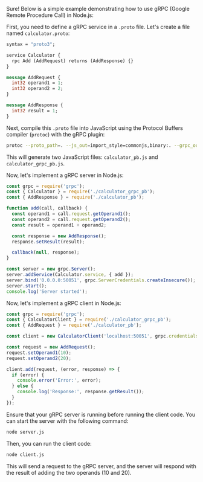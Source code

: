 Sure! Below is a simple example demonstrating how to use gRPC (Google Remote Procedure Call) in Node.js:

First, you need to define a gRPC service in a `.proto` file. Let's create a file named `calculator.proto`:

```protobuf
syntax = "proto3";

service Calculator {
  rpc Add (AddRequest) returns (AddResponse) {}
}

message AddRequest {
  int32 operand1 = 1;
  int32 operand2 = 2;
}

message AddResponse {
  int32 result = 1;
}
```

Next, compile this `.proto` file into JavaScript using the Protocol Buffers compiler (`protoc`) with the gRPC plugin:

```bash
protoc --proto_path=. --js_out=import_style=commonjs,binary:. --grpc_out=. --plugin=protoc-gen-grpc=`which grpc_tools_node_protoc_plugin` calculator.proto
```

This will generate two JavaScript files: `calculator_pb.js` and `calculator_grpc_pb.js`.

Now, let's implement a gRPC server in Node.js:

```javascript
const grpc = require('grpc');
const { Calculator } = require('./calculator_grpc_pb');
const { AddResponse } = require('./calculator_pb');

function add(call, callback) {
  const operand1 = call.request.getOperand1();
  const operand2 = call.request.getOperand2();
  const result = operand1 + operand2;

  const response = new AddResponse();
  response.setResult(result);

  callback(null, response);
}

const server = new grpc.Server();
server.addService(Calculator.service, { add });
server.bind('0.0.0.0:50051', grpc.ServerCredentials.createInsecure());
server.start();
console.log('Server started');
```

Now, let's implement a gRPC client in Node.js:

```javascript
const grpc = require('grpc');
const { CalculatorClient } = require('./calculator_grpc_pb');
const { AddRequest } = require('./calculator_pb');

const client = new CalculatorClient('localhost:50051', grpc.credentials.createInsecure());

const request = new AddRequest();
request.setOperand1(10);
request.setOperand2(20);

client.add(request, (error, response) => {
  if (error) {
    console.error('Error:', error);
  } else {
    console.log('Response:', response.getResult());
  }
});
```

Ensure that your gRPC server is running before running the client code. You can start the server with the following command:

```bash
node server.js
```

Then, you can run the client code:

```bash
node client.js
```

This will send a request to the gRPC server, and the server will respond with the result of adding the two operands (10 and 20).
